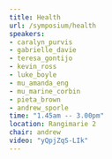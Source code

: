 ```yaml
---
title: Health
url: /symposium/health
speakers:
- caralyn_purvis
- gabrielle_davie
- teresa_gontijo
- kevin_ross
- luke_boyle
- mu_amanda_eng
- mu_marine_corbin
- pieta_brown
- andrew_sporle
time: "1.45am -- 3.00pm"
location: Rangimarie 2
chair: andrew
video: "yQpjZqS-LIk"
---
```

